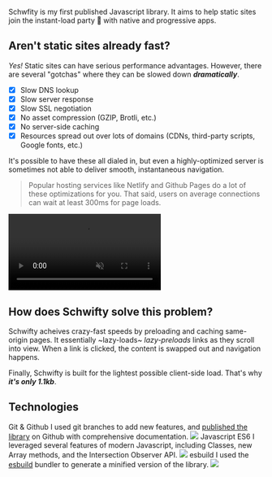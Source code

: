 Schwfity is my first published Javascript library. It aims to help static sites join the instant-load party 🥳 with native and progressive apps.

## Aren't static sites already fast?
*Yes!* Static sites can have serious performance advantages. However, there are several "gotchas" where they can be slowed down ***dramatically***.

- [x] Slow DNS lookup
- [x] Slow server response
- [x] Slow SSL negotiation
- [x] No asset compression (GZIP, Brotli, etc.)
- [x] No server-side caching
- [x] Resources spread out over lots of domains (CDNs, third-party scripts, Google fonts, etc.)

It's possible to have these all dialed in, but even a highly-optimized server is sometimes not able to deliver smooth, instantaneous navigation.

> Popular hosting services like Netlify and Github Pages do a lot of these optimizations for you. That said, users on average connections can wait at least 300ms for page loads.

<video autoplay playsinline loop muted src="/_assets/images/schwifty/speedDemo.mp4"></video>

## How does Schwifty solve this problem?
Schwifty acheives crazy-fast speeds by preloading and caching same-origin pages. It essentially ~lazy-loads~ *lazy-preloads* links as they scroll into view. When a link is clicked, the content is swapped out and navigation happens.

Finally, Schwifty is built for the lightest possible client-side load. That's why <em data-tooltip="Minified and gzipped, of course">**it's only 1.1kb**</em>.

## Technologies

<div class="post--grid">

<Import from="/_/sm/blurb.html">
	<BlurbTitle>Git & Github</BlurbTitle>
	<BlurbDescription>
		I used git branches to add new features, and <a target="_blank" href="//github.com/bradeneast/schwifty">published the library</a> on Github with comprehensive documentation.
	</BlurbDescription>
	<BlurbImage>
		<img src="/_assets/images/technologies/github.svg" />
	</BlurbImage>
</Import>

<Import from="/_/sm/blurb.html">
	<BlurbTitle>Javascript ES6</BlurbTitle>
	<BlurbDescription>
		I leveraged several features of modern Javascript, including Classes, new Array methods, and the Intersection Observer API.
	</BlurbDescription>
	<BlurbImage>
		<img src="/_assets/images/technologies/javascript.svg" />
	</BlurbImage>
</Import>

<Import from="/_/sm/blurb.html">
	<BlurbTitle>esbuild</BlurbTitle>
	<BlurbDescription>
		I used the <a target="_blank" href="//github.com/evanw/esbuild">esbuild</a> bundler to generate a minified version of the library.
	</BlurbDescription>
	<BlurbImage>
		<img src="/_assets/images/technologies/esbuild.svg" />
	</BlurbImage>
</Import>

</div>
